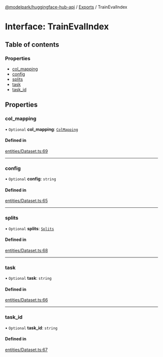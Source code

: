 [@modelpark/huggingface-hub-api](../README.md) / [Exports](../modules.md) / TrainEvalIndex

# Interface: TrainEvalIndex

## Table of contents

### Properties

- [col\_mapping](TrainEvalIndex.md#col_mapping)
- [config](TrainEvalIndex.md#config)
- [splits](TrainEvalIndex.md#splits)
- [task](TrainEvalIndex.md#task)
- [task\_id](TrainEvalIndex.md#task_id)

## Properties

### col\_mapping

• `Optional` **col\_mapping**: [`ColMapping`](ColMapping.md)

#### Defined in

[entities/Dataset.ts:69](https://github.com/model-park/huggingface-hub-api/blob/ddc4144/src/entities/Dataset.ts#L69)

___

### config

• `Optional` **config**: `string`

#### Defined in

[entities/Dataset.ts:65](https://github.com/model-park/huggingface-hub-api/blob/ddc4144/src/entities/Dataset.ts#L65)

___

### splits

• `Optional` **splits**: [`Splits`](Splits.md)

#### Defined in

[entities/Dataset.ts:68](https://github.com/model-park/huggingface-hub-api/blob/ddc4144/src/entities/Dataset.ts#L68)

___

### task

• `Optional` **task**: `string`

#### Defined in

[entities/Dataset.ts:66](https://github.com/model-park/huggingface-hub-api/blob/ddc4144/src/entities/Dataset.ts#L66)

___

### task\_id

• `Optional` **task\_id**: `string`

#### Defined in

[entities/Dataset.ts:67](https://github.com/model-park/huggingface-hub-api/blob/ddc4144/src/entities/Dataset.ts#L67)
